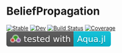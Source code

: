 # BeliefPropagation

[![Stable](https://img.shields.io/badge/docs-stable-blue.svg)](https://stecrotti.github.io/BeliefPropagation.jl/stable/)
[![Dev](https://img.shields.io/badge/docs-dev-blue.svg)](https://stecrotti.github.io/BeliefPropagation.jl/dev/)
[![Build Status](https://github.com/stecrotti/BeliefPropagation.jl/actions/workflows/CI.yml/badge.svg?branch=main)](https://github.com/stecrotti/BeliefPropagation.jl/actions/workflows/CI.yml?query=branch%3Amain)
[![Coverage](https://codecov.io/gh/stecrotti/BeliefPropagation.jl/graph/badge.svg?token=KjSnA3UPCt)](https://codecov.io/gh/stecrotti/BeliefPropagation.jl)
[![Aqua](https://raw.githubusercontent.com/JuliaTesting/Aqua.jl/master/badge.svg)](https://github.com/JuliaTesting/Aqua.jl)
